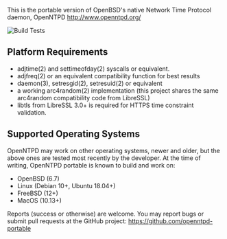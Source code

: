 This is the portable version of OpenBSD's native Network Time Protocol daemon,
OpenNTPD http://www.openntpd.org/

![Build Tests](https://github.com/openntpd-portable/openntpd-portable/actions/workflows/test.yml/badge.svg)

## Platform Requirements

 - adjtime(2) and settimeofday(2) syscalls or equivalent.
 - adjfreq(2) or an equivalent compatibility function for best results
 - daemon(3), setresgid(2), setresuid(2) or equivalent
 - a working arc4random(2) implementation (this project shares the same
   arc4random compatibility code from LibreSSL)
 - libtls from LibreSSL 3.0+ is required for HTTPS time constraint validation.

## Supported Operating Systems

OpenNTPD may work on other operating systems, newer and older, but the above
ones are tested most recently by the developer. At the time of writing,
OpenNTPD portable is known to build and work on:

 - OpenBSD (6.7)
 - Linux (Debian 10+, Ubuntu 18.04+)
 - FreeBSD (12+)
 - MacOS (10.13+)

Reports (success or otherwise) are welcome. You may report bugs or submit pull
requests at the GitHub project: https://github.com/openntpd-portable
